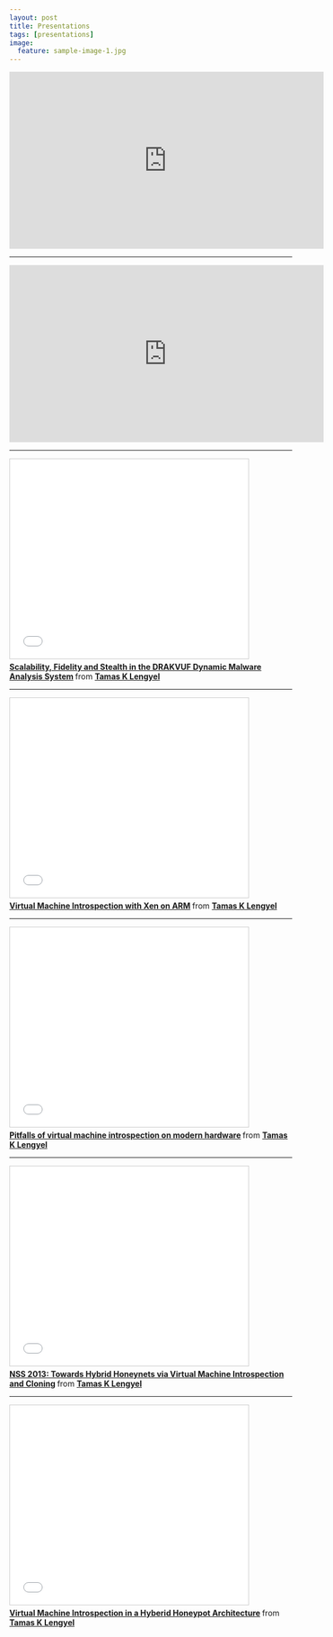 ```yaml
---
layout: post
title: Presentations
tags: [presentations]
image:
  feature: sample-image-1.jpg
---
```


<iframe width="560" height="315" src="https://www.youtube.com/embed/ElggombHA8E?rel=0" frameborder="0" allowfullscreen></iframe>

<hr>
<iframe width="560" height="315" src="https://www.youtube.com/embed/EZPXy314q3E?rel=0" frameborder="0" allowfullscreen></iframe>

<hr>
<iframe src="//www.slideshare.net/slideshow/embed_code/42644318" width="425" height="355" frameborder="0" marginwidth="0" marginheight="0" scrolling="no" style="border:1px solid #CCC; border-width:1px; margin-bottom:5px; max-width: 100%;" allowfullscreen> </iframe> <div style="margin-bottom:5px"> <strong> <a href="//www.slideshare.net/tklengyel/drakvuf" title="Scalability, Fidelity and Stealth in the DRAKVUF Dynamic Malware Analysis System" target="_blank">Scalability, Fidelity and Stealth in the DRAKVUF Dynamic Malware Analysis System</a> </strong> from <strong><a href="//www.slideshare.net/tklengyel" target="_blank">Tamas K Lengyel</a></strong> </div>

<hr>
<iframe src="//www.slideshare.net/slideshow/embed_code/42565156" width="425" height="355" frameborder="0" marginwidth="0" marginheight="0" scrolling="no" style="border:1px solid #CCC; border-width:1px; margin-bottom:5px; max-width: 100%;" allowfullscreen> </iframe> <div style="margin-bottom:5px"> <strong> <a href="//www.slideshare.net/tklengyel/vmi-with-xen-on-arm" title="Virtual Machine Introspection with Xen on ARM" target="_blank">Virtual Machine Introspection with Xen on ARM</a> </strong> from <strong><a href="//www.slideshare.net/tklengyel" target="_blank">Tamas K Lengyel</a></strong> </div>

<hr>
<iframe src="//www.slideshare.net/slideshow/embed_code/42565028" width="425" height="355" frameborder="0" marginwidth="0" marginheight="0" scrolling="no" style="border:1px solid #CCC; border-width:1px; margin-bottom:5px; max-width: 100%;" allowfullscreen> </iframe> <div style="margin-bottom:5px"> <strong> <a href="//www.slideshare.net/tklengyel/pitfalls-of-virtual-machine-introspection-on-modern-hardware" title="Pitfalls of virtual machine introspection on modern hardware" target="_blank">Pitfalls of virtual machine introspection on modern hardware</a> </strong> from <strong><a href="//www.slideshare.net/tklengyel" target="_blank">Tamas K Lengyel</a></strong> </div>

<hr>
<iframe src="//www.slideshare.net/slideshow/embed_code/40745089" width="425" height="355" frameborder="0" marginwidth="0" marginheight="0" scrolling="no" style="border:1px solid #CCC; border-width:1px; margin-bottom:5px; max-width: 100%;" allowfullscreen> </iframe> <div style="margin-bottom:5px"> <strong> <a href="//www.slideshare.net/tklengyel/nss-2013-towards-hybrid-honeynets-via" title="NSS 2013: Towards Hybrid Honeynets via Virtual Machine Introspection and Cloning" target="_blank">NSS 2013: Towards Hybrid Honeynets via Virtual Machine Introspection and Cloning</a> </strong> from <strong><a href="//www.slideshare.net/tklengyel" target="_blank">Tamas K Lengyel</a></strong> </div>

<hr>
<iframe src="//www.slideshare.net/slideshow/embed_code/40744964" width="425" height="355" frameborder="0" marginwidth="0" marginheight="0" scrolling="no" style="border:1px solid #CCC; border-width:1px; margin-bottom:5px; max-width: 100%;" allowfullscreen> </iframe> <div style="margin-bottom:5px"> <strong> <a href="//www.slideshare.net/tklengyel/virtual-machine-introspection-in-a-hyberid-honeypot-architecture" title="Virtual Machine Introspection in a Hyberid Honeypot Architecture" target="_blank">Virtual Machine Introspection in a Hyberid Honeypot Architecture</a> </strong> from <strong><a href="//www.slideshare.net/tklengyel" target="_blank">Tamas K Lengyel</a></strong> </div>


